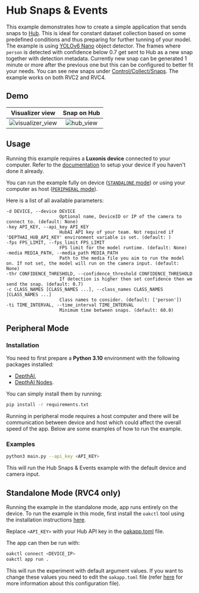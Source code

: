 # Hub Snaps & Events

This example demonstrates how to create a simple application that sends snaps to [Hub](https://hub.luxonis.com/). This is ideal for constant dataset collection based on some predefined conditions and thus preparing for further tunning of your model. The example is using [YOLOv6 Nano](https://zoo-rvc4.luxonis.com/luxonis/yolov6-nano/face58c4-45ab-42a0-bafc-19f9fee8a034) object detector. The frames where `person` is detected with confidence below 0.7 get sent to Hub as a new snap together with detection metadata. Currently new snap can be generated 1 minute or more after the previous one but this can be configured to better fit your needs. You can see new snaps under [Control/Collect/Snaps](https://hub.luxonis.com/control/collect?view=grid). The example works on both RVC2 and RVC4.

## Demo

|             Visualizer view              |         Snap on Hub         |
| :--------------------------------------: | :-------------------------: |
| ![visualizer_view](media/visualizer.png) | ![hub_view](media/snap.png) |

## Usage

Running this example requires a **Luxonis device** connected to your computer. Refer to the [documentation](https://docs.luxonis.com/software-v3/) to setup your device if you haven't done it already.

You can run the example fully on device ([`STANDALONE` mode](#standalone-mode-rvc4-only)) or using your computer as host ([`PERIPHERAL` mode](#peripheral-mode)).

Here is a list of all available parameters:

```
-d DEVICE, --device DEVICE
                    Optional name, DeviceID or IP of the camera to connect to. (default: None)
-key API_KEY, --api_key API_KEY
                    HubAI API key of your team. Not required if 'DEPTHAI_HUB_API_KEY' environment variable is set. (default: )
-fps FPS_LIMIT, --fps_limit FPS_LIMIT
                    FPS limit for the model runtime. (default: None)
-media MEDIA_PATH, --media_path MEDIA_PATH
                    Path to the media file you aim to run the model on. If not set, the model will run on the camera input. (default: None)
-thr CONFIDENCE_THRESHOLD, --confidence_threshold CONFIDENCE_THRESHOLD
                    If detection is higher then set confidence then we send the snap. (default: 0.7)
-c CLASS_NAMES [CLASS_NAMES ...], --class_names CLASS_NAMES [CLASS_NAMES ...]
                    Class names to consider. (default: ['person'])
-ti TIME_INTERVAL, --time_interval TIME_INTERVAL
                    Minimum time between snaps. (default: 60.0)
```

## Peripheral Mode

### Installation

You need to first prepare a **Python 3.10** environment with the following packages installed:

- [DepthAI](https://pypi.org/project/depthai/),
- [DepthAI Nodes](https://pypi.org/project/depthai-nodes/).

You can simply install them by running:

```bash
pip install -r requirements.txt
```

Running in peripheral mode requires a host computer and there will be communication between device and host which could affect the overall speed of the app. Below are some examples of how to run the example.

### Examples

```bash
python3 main.py --api_key <API_KEY>
```

This will run the Hub Snaps & Events example with the default device and camera input.

## Standalone Mode (RVC4 only)

Running the example in the standalone mode, app runs entirely on the device.
To run the example in this mode, first install the `oakctl` tool using the installation instructions [here](https://docs.luxonis.com/software-v3/oak-apps/oakctl).

Replace `<API_KEY>` with your Hub API key in the [oakapp.toml](oakapp.toml) file.

The app can then be run with:

```bash
oakctl connect <DEVICE_IP>
oakctl app run .
```

This will run the experiment with default argument values. If you want to change these values you need to edit the `oakapp.toml` file (refer [here](https://docs.luxonis.com/software-v3/oak-apps/configuration/) for more information about this configuration file).
